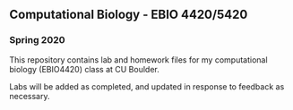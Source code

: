 ﻿## Computational Biology - EBIO 4420/5420
### Spring 2020
This repository contains lab and homework files for my computational biology (EBIO4420) class at CU Boulder.

Labs will be added as completed, and updated in response to feedback as necessary.
